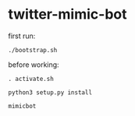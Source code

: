 # twitter-mimic-bot

first run:

```
./bootstrap.sh
```

before working:

```
. activate.sh
```

```
python3 setup.py install
```

```
mimicbot
```
